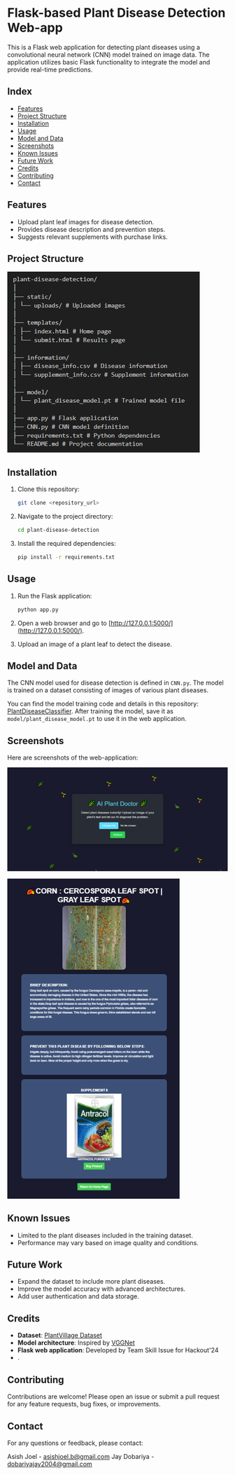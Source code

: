 # Flask-based Plant Disease Detection Web-app

This is a Flask web application for detecting plant diseases using a convolutional neural network (CNN) model trained on image data. The application utilizes basic Flask functionality to integrate the model and provide real-time predictions.

## Index

- [Features](#features)
- [Project Structure](#project-structure)
- [Installation](#installation)
- [Usage](#usage)
- [Model and Data](#model-and-data)
- [Screenshots](#screenshots)
- [Known Issues](#known-issues)
- [Future Work](#future-work)
- [Credits](#credits)
- [Contributing](#contributing)
- [Contact](#contact)

## Features

- Upload plant leaf images for disease detection.
- Provides disease description and prevention steps.
- Suggests relevant supplements with purchase links.

## Project Structure
![Project Structure](screenshots/project_structure.png)

## Installation

1. Clone this repository:
    ```bash
    git clone <repository_url>
    ```

2. Navigate to the project directory:
    ```bash
    cd plant-disease-detection
    ```

3. Install the required dependencies:
    ```bash
    pip install -r requirements.txt
    ```

## Usage

1. Run the Flask application:
    ```bash
    python app.py
    ```

2. Open a web browser and go to [http://127.0.0.1:5000/](http://127.0.0.1:5000/).

3. Upload an image of a plant leaf to detect the disease.

## Model and Data

The CNN model used for disease detection is defined in `CNN.py`. The model is trained on a dataset consisting of images of various plant diseases.

You can find the model training code and details in this repository: [PlantDiseaseClassifier](https://github.com/JayDobariya14/PlantDiseaseClassifier/tree/main). After training the model, save it as `model/plant_disease_model.pt` to use it in the web application.

## Screenshots

Here are screenshots of the web-application:

![Home Page](screenshots/home.png)

![Results Page](screenshots/results.png)

## Known Issues

- Limited to the plant diseases included in the training dataset.
- Performance may vary based on image quality and conditions.

## Future Work

- Expand the dataset to include more plant diseases.
- Improve the model accuracy with advanced architectures.
- Add user authentication and data storage.

## Credits

- **Dataset**: [PlantVillage Dataset](https://data.mendeley.com/datasets/tywbtsjrjv/1)
- **Model architecture**: Inspired by [VGGNet](https://arxiv.org/abs/1409.1556)
- **Flask web application**: Developed by Team Skill Issue for Hackout'24
- .

## Contributing

Contributions are welcome! Please open an issue or submit a pull request for any feature requests, bug fixes, or improvements.

## Contact

For any questions or feedback, please contact:


Asish Joel - asishjoel.b@gmail.com
Jay Dobariya - dobariyajay2004@gmail.com
